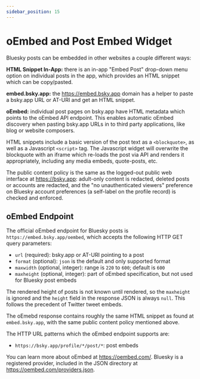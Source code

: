 ```yaml
---
sidebar_position: 15
---
```


# oEmbed and Post Embed Widget

Bluesky posts can be embedded in other websites a couple different ways:

**HTML Snippet In-App:** there is an in-app "Embed Post" drop-down menu option on individual posts in the app, which provides an HTML snippet which can be copy/pasted.

**embed.bsky.app:** the <https://embed.bsky.app> domain has a helper to paste a bsky.app URL or AT-URI and get an HTML snippet.

**oEmbed:** individual post pages on bsky.app have HTML metadata which points to the oEmbed API endpoint. This enables automatic oEmbed discovery when pasting bsky.app URLs in to third party applications, like blog or website composers.

HTML snippets include a basic version of the post text as a `<blockquote>`, as well as a Javascript `<script>` tag. The Javascript widget will overwrite the blockquote with an iframe which re-loads the post via API and renders it appropriately, including any media embeds, quote-posts, etc.

The public content policy is the same as the logged-out public web interface at <https://bsky.app>: adult-only content is redacted, deleted posts or accounts are redacted, and the "no unauthenticated viewers" preference on Bluesky account preferences (a self-label on the profile record) is checked and enforced.


## oEmbed Endpoint

The official oEmbed endpoint for Bluesky posts is `https://embed.bsky.app/oembed`, which accepts the following HTTP GET query parameters:

- `url` (required): bsky.app or AT-URI pointing to a post
- `format` (optional): `json` is the default and only supported format
- `maxwidth` (optional, integer): range is `220` to `600`; default is `600`
- `maxheight` (optional, integer): part of oEmbed specification, but not used for Bluesky post embeds

The rendered height of posts is not known until rendered, so the `maxheight` is ignored and the `height` field in the response JSON is always `null`. This follows the precedent of Twitter tweet embeds.

The oEmebd response contains roughly the same HTML snippet as found at `embed.bsky.app`, with the same public content policy mentioned above.

The HTTP URL patterns which the oEmbed endpoint supports are:

* `https://bsky.app/profile/*/post/*`: post embeds

You can learn more about oEmbed at <https://oembed.com/>. Bluesky is a registered provider, included in the JSON directory at <https://oembed.com/providers.json>.
